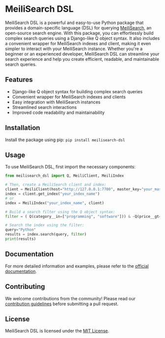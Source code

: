 # MeiliSearch DSL

MeiliSearch DSL is a powerful and easy-to-use Python package that provides a domain-specific language (DSL) for querying [MeiliSearch](https://www.meilisearch.com/), an open-source search engine. With this package, you can effortlessly build complex search queries using a Django-like Q object syntax. It also includes a convenient wrapper for MeiliSearch indexes and client, making it even simpler to interact with your MeiliSearch instance. Whether you're a beginner or an experienced developer, MeiliSearch DSL can streamline your search experience and help you create efficient, readable, and maintainable search queries.

## Features

- Django-like Q object syntax for building complex search queries
- Convenient wrapper for MeiliSearch indexes and clients
- Easy integration with MeiliSearch instances
- Streamlined search interactions
- Improved code readability and maintainability

## Installation

Install the package using pip:
`pip install meilisearch-dsl`

## Usage

To use MeiliSearch DSL, first import the necessary components:

```python
from meilisearch_dsl import Q, MeiliClient, MeiliIndex

# Then, create a MeiliSearch client and index:
client = MeiliClient(host="http://127.0.0.1:7700", master_key="your_master_key")
index = client.get_index("your_index_name")
# or
index = MeiliIndex("your_index_name", client)

# Build a search filter using the Q object syntax:
filter = ( Q(category__in=["programming", "software"])) & ~Q(price__gt=50)

# Search the index using the filter:
query="Python"
results = index.search(query, filter)
print(results)
```

## Documentation
For more detailed information and examples, please refer to the [official documentation](https://github.com/unattendedflight/meilisearch-dsl/wiki).

## Contributing
We welcome contributions from the community! Please read our [contribution guidelines](https://github.com/unattendedflight/meilisearch-dsl/blob/master/CONTRIBUTING.md) before submitting a pull request.

## License
MeiliSearch DSL is licensed under the [MIT License](https://github.com/unattendedflight/meilisearch-dsl/blob/master/LICENSE).
